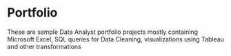 # Portfolio
These are sample Data Analyst portfolio projects mostly containing Microsoft Excel, SQL queries for Data Cleaning, visualizations using Tableau and other transformations
